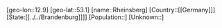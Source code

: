 ﻿---
location: [53.1,12.9]
type: City
tags:
- geo/City


SpocWebEntityId: 33734
isDeleted: false
confidential: public

---
[geo-lon::12.9]
[geo-lat::53.1]
[name::Rheinsberg]
[Country::[[Germany]]]
[State:[[../../Brandenburg]]]]
[Population::]
[Unknown::]

